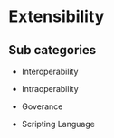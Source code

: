 # Extensibility

## Sub categories

- Interoperability

- Intraoperability

- Goverance

- Scripting Language
